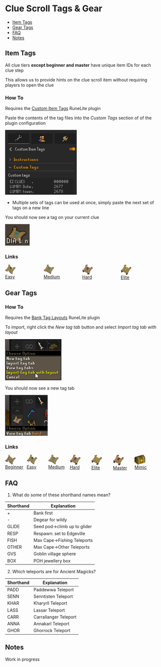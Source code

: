# Clue Scroll Tags & Gear

- [Item Tags](#item-tags)
- [Gear Tags](#gear-tags)
- [FAQ](#faq)
- [Notes](#notes)

## Item Tags

All clue tiers **except beginner and master** have unique item IDs for each clue step

This allows us to provide hints on the clue scroll item without requiring players to open the clue

### How To

Requires the [Custom Item Tags](https://runelite.net/plugin-hub/show/custom-item-tags) RuneLite plugin

Paste the contents of the tag files into the *Custom Tags* section of of the plugin configuration

![Item Tag Config](Docs/Item%20Tag%20Config.png)

- Multiple sets of tags can be used at once, simply paste the next set of tags on a new line

You should now see a tag on your current clue

![Item Tag Example](Docs/Item%20Tag%20Example.png)

### Links

<div style="padding-bottom:50px">
    <div style="float: left; width: 25%;">
        <img style="vertical-align:middle" src="Docs/icons/Clue_scroll_(easy)_detail.webp" width="35">
        <br/>
        <a href="Easy/Easy%20Clue%20Tags.yml">Easy</a>
    </div>
    <div style="float: left; width: 25%;">
        <img style="vertical-align:middle" src="Docs/icons/Clue_scroll_(medium)_detail.webp" width="35">
        <br/>
        <a href="Medium/Medium%20Clue%20Tags.yml">Medium</a>
    </div>
    <div style="float: left; width: 25%;">
        <img style="vertical-align:middle" src="Docs/icons/Clue_scroll_(hard)_detail.webp" width="35">
        <br/>
        <a href="Hard/Hard%20Clue%20Tags.yml">Hard</a>
    </div>
    <div style="float: left; width: 25%;">
        <img style="vertical-align:middle" src="Docs/icons/Clue_scroll_(elite)_detail.webp" width="35">
        <br/>
        <a href="Elite/Elite%20Clue%20Tags.yml">Elite</a>
    </div>
</div>

## Gear Tags

### How To

Requires the [Bank Tag Layouts](https://runelite.net/plugin-hub/show/bank-tag-layouts) RuneLite plugin

To import, right click the *New tag tab* button and select *Import tag tab with layout*

![Bank Tag Import](Docs/Bank%20Tag%20Import.png)

You should now see a new tag tab

![Bank Tag Example](Docs/Bank%20Tag%20Example.png)

### Links

<div style="padding-bottom:50px">
    <div style="float: left; width: 14%;">
        <img style="vertical-align:middle" src="Docs/icons/Clue_scroll_(beginner)_detail.webp" width="35">
        <br/>
        <a href="Beginner/Gear">Beginner</a>
    </div>
    <div style="float: left; width: 14%;">
        <img style="vertical-align:middle" src="Docs/icons/Clue_scroll_(easy)_detail.webp" width="35">
        <br/>
        <a href="Easy/Gear">Easy</a>
    </div>
    <div style="float: left; width: 14%;">
        <img style="vertical-align:middle" src="Docs/icons/Clue_scroll_(medium)_detail.webp" width="35">
        <br/>
        <a href="Medium/Gear">Medium</a>
    </div>
    <div style="float: left; width: 14%;">
        <img style="vertical-align:middle" src="Docs/icons/Clue_scroll_(hard)_detail.webp" width="35">
        <br/>
        <a href="Hard/Gear">Hard</a>
    </div>
    <div style="float: left; width: 14%;">
        <img style="vertical-align:middle" src="Docs/icons/Clue_scroll_(elite)_detail.webp" width="35">
        <br/>
        <a href="Elite/Gear">Elite</a>
    </div>
        <div style="float: left; width: 14%;">
        <img style="vertical-align:middle" src="Docs/icons/Clue_scroll_(master)_detail.webp" width="35">
        <br/>
        <a href="Master/Gear">Master</a>
    </div>
    <div style="float: left; width: 14%;">
        <img style="vertical-align:middle" src="Docs/icons/Mimic_detail.webp" width="35">
        <br/>
        <a href="Mimic/Gear">Mimic</a>
    </div>
</div>

## FAQ

1. What do some of these shorthand names mean?

| Shorthand | Explanation                      |
| --------- | -------------------------------- |
| +         | Bank first                       |
| -         | Degear for wildy                 |
| GLIDE     | Seed pod&rarr;climb up to glider |
| RESP      | Respawn: set to Edgeville        |
| FISH      | Max Cape&rarr;Fishing Teleports  |
| OTHER     | Max Cape&rarr;Other Teleports    |
| GVS       | Goblin village sphere            |
| BOX       | POH jewellery box                |

2. Which teleports are for Ancient Magicks?

| Shorthand | Explanation           |
| --------- | --------------------- |
| PADD      | Paddewwa Teleport     |
| SENN      | Senntisten Teleport   |
| KHAR      | Kharyrll Teleport     |
| LASS      | Lassar Teleport       |
| CARR      | Carrallanger Teleport |
| ANNA      | Annakarl Teleport     |
| GHOR      | Ghorrock Teleport     |

## Notes

Work in progress
